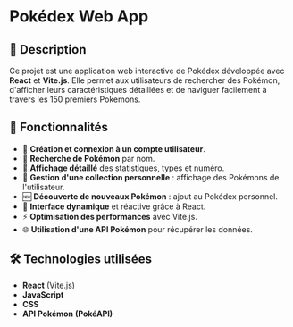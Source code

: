 # Pokédex Web App

## 📌 Description
Ce projet est une application web interactive de Pokédex développée avec **React** et **Vite.js**. Elle permet aux utilisateurs de rechercher des Pokémon, d'afficher leurs caractéristiques détaillées et de naviguer facilement à travers les 150 premiers Pokemons.

## 🚀 Fonctionnalités
- 👤 **Création et connexion à un compte utilisateur**.
- 🔎 **Recherche de Pokémon** par nom.
- 📜 **Affichage détaillé** des statistiques, types et numéro.
- 📂 **Gestion d'une collection personnelle** : affichage des Pokémons de l'utilisateur.
- 🆕 **Découverte de nouveaux Pokémon** : ajout au Pokédex personnel.
- 🎨 **Interface dynamique** et réactive grâce à React.
- ⚡ **Optimisation des performances** avec Vite.js.
- 🌐 **Utilisation d'une API Pokémon** pour récupérer les données.

## 🛠️ Technologies utilisées
- **React** (Vite.js)
- **JavaScript**
- **CSS**
- **API Pokémon (PokéAPI)**
